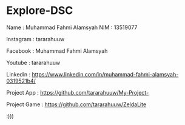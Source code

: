 # Explore-DSC

Name : Muhammad Fahmi Alamsyah
NIM : 13519077

Instagram : tararahuuw

Facebook : Muhammad Fahmi Alamsyah

Youtube : tararahuuw

Linkedin : https://www.linkedin.com/in/muhammad-fahmi-alamsyah-0319521b4/

Project App : https://github.com/tararahuuw/My-Project-

Project Game : https://github.com/tararahuuw/ZeldaLite

:)))
